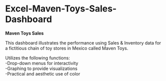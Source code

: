# Excel-Maven-Toys-Sales-Dashboard

**Maven Toys Sales**<br/>

This dashboard illustrates the performance using Sales & Inventory data for a fictitious chain of toy stores in Mexico called Maven Toys. 

Utilizes the following functions:<br/>
-Drop-down menus for interactivity<br/>
-Graphing to provide visualizations<br/>
-Practical and aesthetic use of color<br/>


